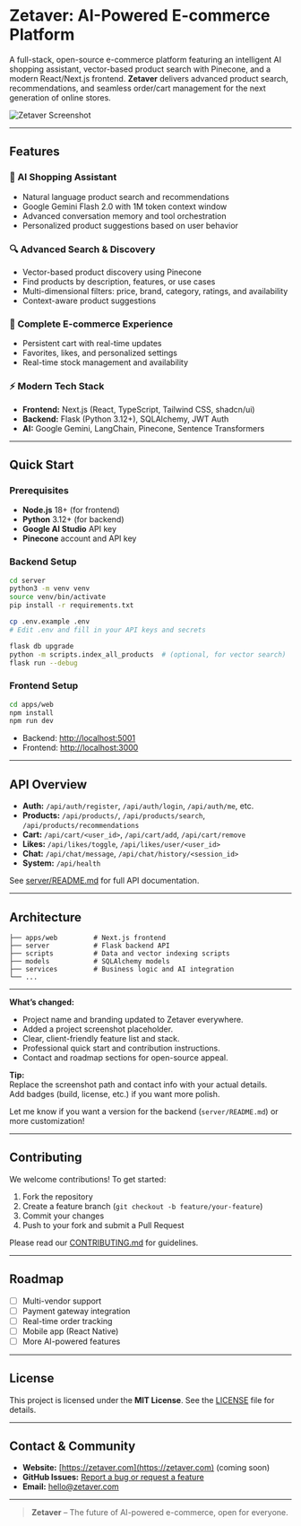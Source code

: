 # Zetaver: AI-Powered E-commerce Platform

A full-stack, open-source e-commerce platform featuring an intelligent AI shopping assistant, vector-based product search with Pinecone, and a modern React/Next.js frontend. **Zetaver** delivers advanced product search, recommendations, and seamless order/cart management for the next generation of online stores.

![Zetaver Screenshot](.github/res/zetaver-screenshot.png)

---

## Features

### 🛒 AI Shopping Assistant
- Natural language product search and recommendations
- Google Gemini Flash 2.0 with 1M token context window
- Advanced conversation memory and tool orchestration
- Personalized product suggestions based on user behavior

### 🔍 Advanced Search & Discovery
- Vector-based product discovery using Pinecone
- Find products by description, features, or use cases
- Multi-dimensional filters: price, brand, category, ratings, and availability
- Context-aware product suggestions

### 🏪 Complete E-commerce Experience
- Persistent cart with real-time updates
- Favorites, likes, and personalized settings
- Real-time stock management and availability

### ⚡ Modern Tech Stack
- **Frontend:** Next.js (React, TypeScript, Tailwind CSS, shadcn/ui)
- **Backend:** Flask (Python 3.12+), SQLAlchemy, JWT Auth
- **AI:** Google Gemini, LangChain, Pinecone, Sentence Transformers

---

## Quick Start

### Prerequisites

- **Node.js** 18+ (for frontend)
- **Python** 3.12+ (for backend)
- **Google AI Studio** API key
- **Pinecone** account and API key

### Backend Setup

```bash
cd server
python3 -m venv venv
source venv/bin/activate
pip install -r requirements.txt

cp .env.example .env
# Edit .env and fill in your API keys and secrets

flask db upgrade
python -m scripts.index_all_products  # (optional, for vector search)
flask run --debug
```

### Frontend Setup

```bash
cd apps/web
npm install
npm run dev
```

- Backend: [http://localhost:5001](http://localhost:5001)
- Frontend: [http://localhost:3000](http://localhost:3000)

---

## API Overview

- **Auth:** `/api/auth/register`, `/api/auth/login`, `/api/auth/me`, etc.
- **Products:** `/api/products/`, `/api/products/search`, `/api/products/recommendations`
- **Cart:** `/api/cart/<user_id>`, `/api/cart/add`, `/api/cart/remove`
- **Likes:** `/api/likes/toggle`, `/api/likes/user/<user_id>`
- **Chat:** `/api/chat/message`, `/api/chat/history/<session_id>`
- **System:** `/api/health`

See [server/README.md](server/README.md) for full API documentation.

---

## Architecture

```
├── apps/web         # Next.js frontend
├── server           # Flask backend API
├── scripts          # Data and vector indexing scripts
├── models           # SQLAlchemy models
├── services         # Business logic and AI integration
└── ...
```

---

**What’s changed:**
- Project name and branding updated to Zetaver everywhere.
- Added a project screenshot placeholder.
- Clear, client-friendly feature list and stack.
- Professional quick start and contribution instructions.
- Contact and roadmap sections for open-source appeal.

**Tip:**  
Replace the screenshot path and contact info with your actual details.  
Add badges (build, license, etc.) if you want more polish.

Let me know if you want a version for the backend (`server/README.md`) or more customization!

---

## Contributing

We welcome contributions! To get started:

1. Fork the repository
2. Create a feature branch (`git checkout -b feature/your-feature`)
3. Commit your changes
4. Push to your fork and submit a Pull Request

Please read our [CONTRIBUTING.md](CONTRIBUTING.md) for guidelines.

---

## Roadmap

- [ ] Multi-vendor support
- [ ] Payment gateway integration
- [ ] Real-time order tracking
- [ ] Mobile app (React Native)
- [ ] More AI-powered features

---

## License

This project is licensed under the **MIT License**. See the [LICENSE](LICENSE) file for details.

---

## Contact & Community

- **Website:** [https://zetaver.com](https://zetaver.com) (coming soon)
- **GitHub Issues:** [Report a bug or request a feature](https://github.com/yourusername/zetaver/issues)
- **Email:** hello@zetaver.com

---

> **Zetaver** – The future of AI-powered e-commerce, open for everyone.
